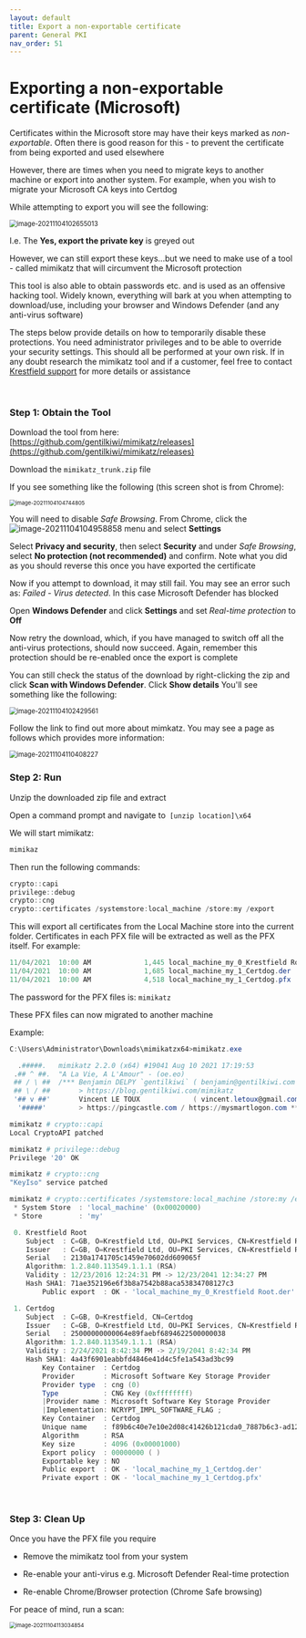 ```yaml
---
layout: default
title: Export a non-exportable certificate
parent: General PKI
nav_order: 51
---
```

# Exporting a non-exportable certificate (Microsoft)

Certificates within the Microsoft store may have their keys marked as *non-exportable*. Often there is good reason for this - to prevent the certificate from being exported and used elsewhere  

However, there are times when you need to migrate keys to another machine or export into another system. For example, when you wish to migrate your Microsoft CA keys into Certdog  

While attempting to export you will see the following:

<img src="./images/export_private_greyed_out.png" alt="image-20211104102655013" style="zoom:80%;" />



I.e. The **Yes, export the private key** is greyed out

However, we can still export these keys...but we need to make use of a tool - called mimikatz that will circumvent the Microsoft protection  

This tool is also able to obtain passwords etc. and is used as an offensive hacking tool. Widely known, everything will bark at you when attempting to download/use, including your browser and Windows Defender (and any anti-virus software) 

The steps below provide details on how to temporarily disable these protections. You need administrator privileges and to be able to override your security settings. This should all be performed at your own risk. If in any doubt research the mimikatz tool and if a customer, feel free to contact [Krestfield support](mailto:support@krestfield.com) for more details or assistance  

<br>

### Step 1: Obtain the Tool

Download the tool from here: [https://github.com/gentilkiwi/mimikatz/releases](https://github.com/gentilkiwi/mimikatz/releases)

Download the ``mimikatz_trunk.zip`` file

If you see something like the following (this screen shot is from Chrome):

<img src="./images/chrome_warning.png" alt="image-20211104104744805" style="zoom:67%;" />

You will need to disable *Safe Browsing*. From Chrome, click the ![image-20211104104958858](./images/kebab_menu.png) menu and select **Settings**  

Select **Privacy and security**, then select **Security** and under *Safe Browsing*, select **No protection (not recommended)** and confirm. Note what you did as you should reverse this once you have exported the certificate

Now if you attempt to download, it may still fail. You may see an error such as: *Failed - Virus detected*. In this case Microsoft Defender has blocked  

Open **Windows Defender** and click **Settings** and set *Real-time protection* to **Off**

Now retry the download, which, if you have managed to switch off all the anti-virus protections, should now succeed. Again, remember this protection should be re-enabled once the export is complete

You can still check the status of the download by right-clicking the zip and click **Scan with Windows Defender**. Click **Show details** You'll see something like the following:

<img src="./images/mimikatz_warning.png" alt="image-20211104102429561" style="zoom:80%;" />

Follow the link to find out more about mimkatz. You may see a page as follows which provides more information:

<img src="./images/mimikatz_ms_info.png" alt="image-20211104110408227" style="zoom:80%;" /> 

<br>

### Step 2: Run

Unzip the downloaded zip file and extract  

Open a command prompt and navigate to`` [unzip location]\x64`` 

We will start mimikatz:

```powershell
mimikaz
```

 Then run the following commands:

```powershell
crypto::capi
privilege::debug
crypto::cng
crypto::certificates /systemstore:local_machine /store:my /export
```

This will export all certificates from the Local Machine store into the current folder. Certificates in each PFX file will be extracted as well as the PFX itself. For example:

```powershell
11/04/2021  10:00 AM             1,445 local_machine_my_0_Krestfield Root.der
11/04/2021  10:00 AM             1,685 local_machine_my_1_Certdog.der
11/04/2021  10:00 AM             4,518 local_machine_my_1_Certdog.pfx
```

The password for the PFX files is: ``mimikatz``

These PFX files can now migrated to another machine

Example: 

```powershell
C:\Users\Administrator\Downloads\mimikatzx64>mimikatz.exe

  .#####.   mimikatz 2.2.0 (x64) #19041 Aug 10 2021 17:19:53
 .## ^ ##.  "A La Vie, A L'Amour" - (oe.eo)
 ## / \ ##  /*** Benjamin DELPY `gentilkiwi` ( benjamin@gentilkiwi.com )
 ## \ / ##       > https://blog.gentilkiwi.com/mimikatz
 '## v ##'       Vincent LE TOUX             ( vincent.letoux@gmail.com )
  '#####'        > https://pingcastle.com / https://mysmartlogon.com ***/

mimikatz # crypto::capi
Local CryptoAPI patched

mimikatz # privilege::debug
Privilege '20' OK

mimikatz # crypto::cng
"KeyIso" service patched

mimikatz # crypto::certificates /systemstore:local_machine /store:my /export
 * System Store  : 'local_machine' (0x00020000)
 * Store         : 'my'

 0. Krestfield Root
    Subject  : C=GB, O=Krestfield Ltd, OU=PKI Services, CN=Krestfield Root
    Issuer   : C=GB, O=Krestfield Ltd, OU=PKI Services, CN=Krestfield Root
    Serial   : 2130a1741705c1459e70602dd609065f
    Algorithm: 1.2.840.113549.1.1.1 (RSA)
    Validity : 12/23/2016 12:24:31 PM -> 12/23/2041 12:34:27 PM
    Hash SHA1: 71ae352196e6f3b8a7542b88aca53834708127c3
        Public export  : OK - 'local_machine_my_0_Krestfield Root.der'

 1. Certdog
    Subject  : C=GB, O=Krestfield, CN=Certdog
    Issuer   : C=GB, O=Krestfield Ltd, OU=PKI Services, CN=Krestfield Root
    Serial   : 25000000000064e89faebf6894622500000038
    Algorithm: 1.2.840.113549.1.1.1 (RSA)
    Validity : 2/24/2021 8:42:34 PM -> 2/19/2041 8:42:34 PM
    Hash SHA1: 4a43f6901eabbfd4846e41d4c5fe1a543ad3bc99
        Key Container  : Certdog
        Provider       : Microsoft Software Key Storage Provider
        Provider type  : cng (0)
        Type           : CNG Key (0xffffffff)
        |Provider name : Microsoft Software Key Storage Provider
        |Implementation: NCRYPT_IMPL_SOFTWARE_FLAG ;
        Key Container  : Certdog
        Unique name    : f89b6c40e7e10e2d08c41426b121cda0_7887b6c3-ad12-4fa6-bf71-2c5ae4a7bfb1
        Algorithm      : RSA
        Key size       : 4096 (0x00001000)
        Export policy  : 00000000 ( )
        Exportable key : NO
        Public export  : OK - 'local_machine_my_1_Certdog.der'
        Private export : OK - 'local_machine_my_1_Certdog.pfx'
```

<br>

### Step 3: Clean Up

Once you have the PFX file you require 

* Remove the mimikatz tool from your system

* Re-enable your anti-virus e.g. Microsoft Defender Real-time protection

* Re-enable Chrome/Browser protection (Chrome Safe browsing)

For peace of mind, run a scan:

<img src="./images/end_scan.png" alt="image-20211104113034854" style="zoom:67%;" />

